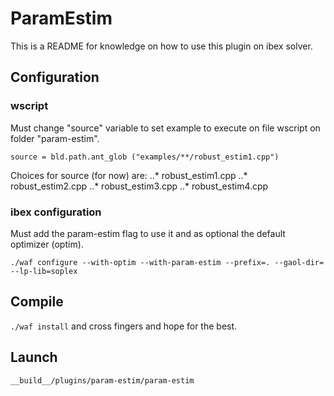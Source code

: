 ParamEstim
======
This is a README for knowledge on how to use this plugin on ibex solver.


## Configuration
### wscript
Must change "source" variable to set example to execute on file wscript on folder "param-estim".

`source = bld.path.ant_glob ("examples/**/robust_estim1.cpp")`

Choices for source (for now) are:
..* robust_estim1.cpp
..* robust_estim2.cpp
..* robust_estim3.cpp
..* robust_estim4.cpp
### ibex configuration
Must add the param-estim flag to use it and as optional the default optimizer (optim).

`./waf configure --with-optim --with-param-estim --prefix=. --gaol-dir= --lp-lib=soplex`

## Compile
`./waf install` and cross fingers and hope for the best.

## Launch
`__build__/plugins/param-estim/param-estim`